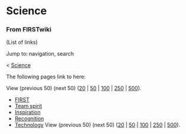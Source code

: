 # Science

### From FIRSTwiki

(List of links)

Jump to: navigation, search

&lt; [Science](/index.php?title=Science&redirect=no "Science" )  

The following pages link to here:

View (previous 50) (next 50)
([20](/index.php?title=Special:Whatlinkshere/Science&limit=20&from=0
"Special:Whatlinkshere/Science" ) |
[50](/index.php?title=Special:Whatlinkshere/Science&limit=50&from=0
"Special:Whatlinkshere/Science" ) |
[100](/index.php?title=Special:Whatlinkshere/Science&limit=100&from=0
"Special:Whatlinkshere/Science" ) |
[250](/index.php?title=Special:Whatlinkshere/Science&limit=250&from=0
"Special:Whatlinkshere/Science" ) |
[500](/index.php?title=Special:Whatlinkshere/Science&limit=500&from=0
"Special:Whatlinkshere/Science" )).

  * [FIRST](FIRST "FIRST" )
  * [Team spirit](Team_spirit "Team spirit" )
  * [Inspiration](Inspiration "Inspiration" )
  * [Recognition](Recognition "Recognition" )
  * [Technology](Technology "Technology" )
View (previous 50) (next 50)
([20](/index.php?title=Special:Whatlinkshere/Science&limit=20&from=0
"Special:Whatlinkshere/Science" ) |
[50](/index.php?title=Special:Whatlinkshere/Science&limit=50&from=0
"Special:Whatlinkshere/Science" ) |
[100](/index.php?title=Special:Whatlinkshere/Science&limit=100&from=0
"Special:Whatlinkshere/Science" ) |
[250](/index.php?title=Special:Whatlinkshere/Science&limit=250&from=0
"Special:Whatlinkshere/Science" ) |
[500](/index.php?title=Special:Whatlinkshere/Science&limit=500&from=0
"Special:Whatlinkshere/Science" )).

